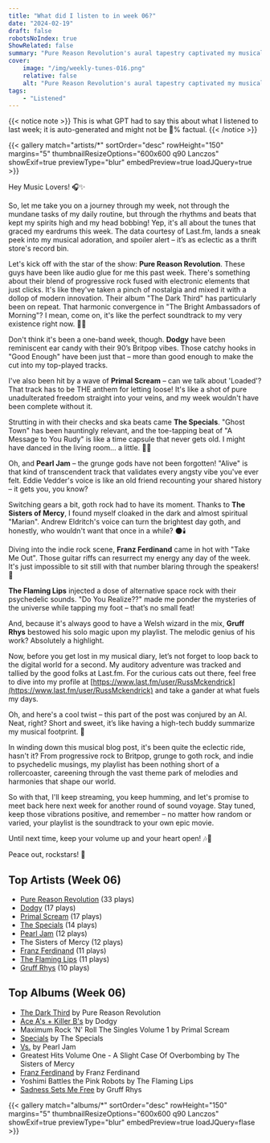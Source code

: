 ```yaml
---
title: "What did I listen to in week 06?"
date: "2024-02-19"
draft: false
robotsNoIndex: true
ShowRelated: false
summary: "Pure Reason Revolution's aural tapestry captivated my musical journey this week! "
cover:
    image: "/img/weekly-tunes-016.png"
    relative: false
    alt: "Pure Reason Revolution's aural tapestry captivated my musical journey this week! "
tags:
    - "Listened"
---
```


{{< notice note >}}
This is what GPT had to say this about what I listened to last week; it is auto-generated and might not be 💯% factual.
{{< /notice >}}

{{< gallery match="artists/*" sortOrder="desc" rowHeight="150" margins="5" thumbnailResizeOptions="600x600 q90 Lanczos" showExif=true previewType="blur" embedPreview=true loadJQuery=true >}}

Hey Music Lovers! 🎧✨

So, let me take you on a journey through my week, not through the mundane tasks of my daily routine, but through the rhythms and beats that kept my spirits high and my head bobbing! Yep, it's all about the tunes that graced my eardrums this week. The data courtesy of Last.fm, lands a sneak peek into my musical adoration, and spoiler alert – it’s as eclectic as a thrift store's record bin.

Let's kick off with the star of the show: **Pure Reason Revolution**. These guys have been like audio glue for me this past week. There's something about their blend of progressive rock fused with electronic elements that just clicks. It's like they've taken a pinch of nostalgia and mixed it with a dollop of modern innovation. Their album "The Dark Third" has particularly been on repeat. That harmonic convergence in "The Bright Ambassadors of Morning"? I mean, come on, it's like the perfect soundtrack to my very existence right now. 🌌🤘

Don't think it's been a one-band week, though. **Dodgy** have been reminiscent ear candy with their 90’s Britpop vibes. Those catchy hooks in "Good Enough" have been just that – more than good enough to make the cut into my top-played tracks.

I've also been hit by a wave of **Primal Scream** – can we talk about 'Loaded'? That track has to be THE anthem for letting loose! It's like a shot of pure unadulterated freedom straight into your veins, and my week wouldn't have been complete without it.

Strutting in with their checks and ska beats came **The Specials**. "Ghost Town" has been hauntingly relevant, and the toe-tapping beat of "A Message to You Rudy" is like a time capsule that never gets old. I might have danced in the living room... a little. 💃🕺

Oh, and **Pearl Jam** – the grunge gods have not been forgotten! "Alive" is that kind of transcendent track that validates every angsty vibe you've ever felt. Eddie Vedder's voice is like an old friend recounting your shared history – it gets you, you know?

Switching gears a bit, goth rock had to have its moment. Thanks to **The Sisters of Mercy**, I found myself cloaked in the dark and almost spiritual "Marian". Andrew Eldritch's voice can turn the brightest day goth, and honestly, who wouldn't want that once in a while? 🌑🕯️

Diving into the indie rock scene, **Franz Ferdinand** came in hot with "Take Me Out". Those guitar riffs can resurrect my energy any day of the week. It's just impossible to sit still with that number blaring through the speakers! 🎸

**The Flaming Lips** injected a dose of alternative space rock with their psychedelic sounds. "Do You Realize??" made me ponder the mysteries of the universe while tapping my foot – that’s no small feat!

And, because it's always good to have a Welsh wizard in the mix, **Gruff Rhys** bestowed his solo magic upon my playlist. The melodic genius of his work? Absolutely a highlight.

Now, before you get lost in my musical diary, let’s not forget to loop back to the digital world for a second. My auditory adventure was tracked and tallied by the good folks at Last.fm. For the curious cats out there, feel free to dive into my profile at [https://www.last.fm/user/RussMckendrick](https://www.last.fm/user/RussMckendrick) and take a gander at what fuels my days.

Oh, and here's a cool twist – this part of the post was conjured by an AI. Neat, right? Short and sweet, it’s like having a high-tech buddy summarize my musical footprint. 🤖 

In winding down this musical blog post, it's been quite the eclectic ride, hasn't it? From progressive rock to Britpop, grunge to goth rock, and indie to psychedelic musings, my playlist has been nothing short of a rollercoaster, careening through the vast theme park of melodies and harmonies that shape our world.

So with that, I'll keep streaming, you keep humming, and let's promise to meet back here next week for another round of sound voyage. Stay tuned, keep those vibrations positive, and remember – no matter how random or varied, your playlist is the soundtrack to your own epic movie.

Until next time, keep your volume up and your heart open! 🎶💖

Peace out, rockstars! 🤟

## Top Artists (Week 06)

- [Pure Reason Revolution](https://www.mckendrick.rocks/artist/pure-reason-revolution/) (33 plays)
- [Dodgy](https://www.mckendrick.rocks/artist/dodgy/) (17 plays)
- [Primal Scream](https://www.mckendrick.rocks/artist/primal-scream/) (17 plays)
- [The Specials](https://www.mckendrick.rocks/artist/the-specials/) (14 plays)
- [Pearl Jam](https://www.mckendrick.rocks/artist/pearl-jam/) (12 plays)
- The Sisters of Mercy (12 plays)
- [Franz Ferdinand](https://www.mckendrick.rocks/artist/franz-ferdinand/) (11 plays)
- [The Flaming Lips](https://www.mckendrick.rocks/artist/the-flaming-lips/) (11 plays)
- [Gruff Rhys](https://www.mckendrick.rocks/artist/gruff-rhys/) (10 plays)


## Top Albums (Week 06)

- [The Dark Third](https://www.mckendrick.rocks/albums/the-dark-third-3050616/) by Pure Reason Revolution
- [Ace A's + Killer B's](https://www.mckendrick.rocks/albums/ace-a-s-killer-b-s-22218358/) by Dodgy
- Maximum Rock 'N' Roll The Singles Volume 1 by Primal Scream
- [Specials](https://www.mckendrick.rocks/albums/specials-5759349/) by The Specials
- [Vs.](https://www.mckendrick.rocks/albums/vs-8354355/) by Pearl Jam
- Greatest Hits Volume One - A Slight Case Of Overbombing by The Sisters of Mercy
- [Franz Ferdinand](https://www.mckendrick.rocks/albums/franz-ferdinand-29697511/) by Franz Ferdinand
- Yoshimi Battles the Pink Robots by The Flaming Lips
- [Sadness Sets Me Free](https://www.mckendrick.rocks/albums/sadness-sets-me-free-29584693/) by Gruff Rhys


{{< gallery match="albums/*" sortOrder="desc" rowHeight="150" margins="5" thumbnailResizeOptions="600x600 q90 Lanczos" showExif=true previewType="blur" embedPreview=true loadJQuery=flase >}}